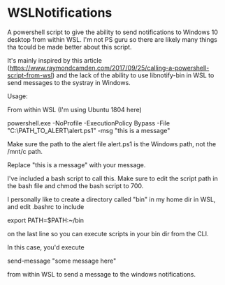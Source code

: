 # WSLNotifications
A powershell script to give the ability to send notifications to Windows 10 desktop from within WSL. I'm not  PS guru so there are likely many things tha tcould be made better about this script.

It's mainly inspired by this article (https://www.raymondcamden.com/2017/09/25/calling-a-powershell-script-from-wsl) and the lack of the ability to use libnotify-bin in WSL to send messages to the systray in Windows.

Usage:

From within WSL (I'm using Ubuntu 1804 here)

powershell.exe -NoProfile -ExecutionPolicy Bypass -File "C:\PATH_TO_ALERT\alert.ps1" -msg "this is a message"

Make sure the path to the alert file alert.ps1 is the Windows path, not the /mnt/c path.

Replace "this is a message" with your message. 

I've included a bash script to call this. Make sure to edit the script path in the bash file and chmod the bash script to 700.

I personally like to create a directory called "bin" in my home dir in WSL, and edit .bashrc to include

export PATH=$PATH:~/bin

on the last line so you can execute scripts in your bin dir from the CLI.

In this case, you'd execute

send-message "some message here"

from within WSL to send a message to the windows notifications.
